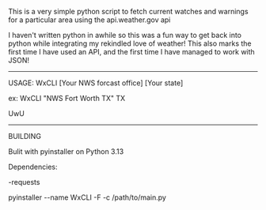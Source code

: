 This is a very simple python script to fetch current watches and warnings for a particular area using the api.weather.gov api

I haven't written python in awhile so this was a fun way to get back into python while integrating my rekindled love of weather!
This also marks the first time I have used an API, and the first time I have managed to work with JSON!

*****************************************************************

USAGE: WxCLI [Your NWS forcast office] [Your state]

ex: WxCLI "NWS Fort Worth TX" TX

UwU
*****************************************************************

BUILDING

Bulit with pyinstaller on Python 3.13


Dependencies:

-requests


pyinstaller --name WxCLI -F -c /path/to/main.py

